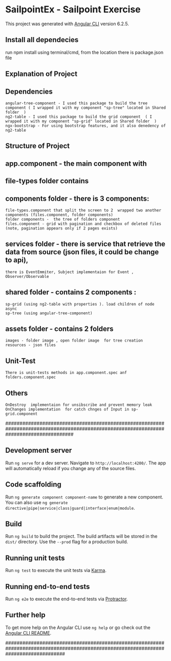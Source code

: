 # SailpointEx - Sailpoint Exercise

This project was generated with [Angular CLI](https://github.com/angular/angular-cli) version 6.2.5.

## Install all dependecies 
run npm install 
using terminal/cmd, from the location there is package.json file

## Explanation of Project

## Dependencies 

    angular-tree-component - I used this package to build the tree component ( I wrapped it with my component "sp-tree" located in Shared folder  )
    ng2-table - I used this package to build the grid component  ( I wrapped it with my component "sp-grid" located in Shared folder  )
    ngx-bootstrap - For using bootstrap features, and it also denedency of ng2-table 

## Structure of Project

## app.component - the main component with  <router-outlet></router-outlet>

## file-types folder contains

## components folder - there is 3 components: 

    file-types.component that split the screen to 2  wrapped two another components (files.component, folder components)
    folder components -  the tree of folders component
    files.component - grid with pagination and checkbox of deleted files (note, pagination appears only if 2 pages exists)
    
    
## services folder - there is service that retrieve the data from source (json files, it could be change to api), 
    there is EventEmmiter, Subject implementaion for Event , Observer/Observable

## shared folder - contains 2 components : 
    sp-grid (using ng2-table with properties ). load children of node async
    sp-tree (using angular-tree-component)
 
 
 
## assets folder - contains  2 folders
    images - folder image , open folder image  for tree creation
    resources - json files 
    

## Unit-Test
    There is unit-tests methods in app.component.spec anf folders.component.spec
    
## Others

    OnDestroy  implementaion for unsibscribe and prevent memory leak 
    OnChanges implementation  for catch chnges of Input in sp-grid.component
    

########################################################################################################################################



## Development server

Run `ng serve` for a dev server. Navigate to `http://localhost:4200/`. The app will automatically reload if you change any of the source files.

## Code scaffolding

Run `ng generate component component-name` to generate a new component. You can also use `ng generate directive|pipe|service|class|guard|interface|enum|module`.

## Build

Run `ng build` to build the project. The build artifacts will be stored in the `dist/` directory. Use the `--prod` flag for a production build.

## Running unit tests

Run `ng test` to execute the unit tests via [Karma](https://karma-runner.github.io).

## Running end-to-end tests

Run `ng e2e` to execute the end-to-end tests via [Protractor](http://www.protractortest.org/).

## Further help

To get more help on the Angular CLI use `ng help` or go check out the [Angular CLI README](https://github.com/angular/angular-cli/blob/master/README.md).

#####################################################################################################################################







